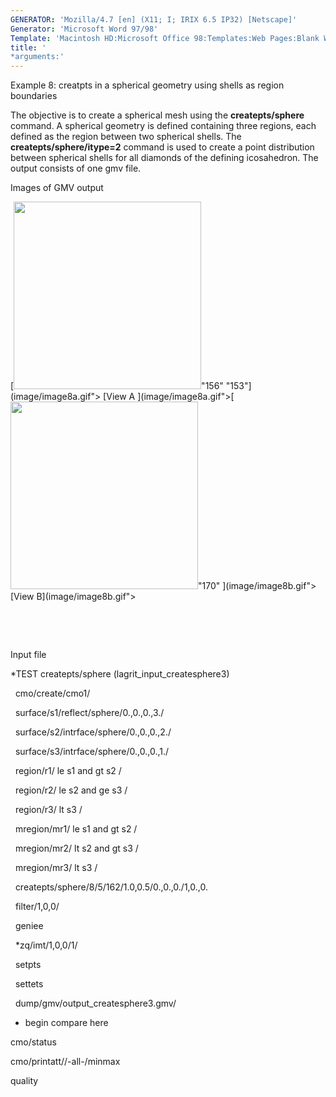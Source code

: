 ```yaml
---
GENERATOR: 'Mozilla/4.7 [en] (X11; I; IRIX 6.5 IP32) [Netscape]'
Generator: 'Microsoft Word 97/98'
Template: 'Macintosh HD:Microsoft Office 98:Templates:Web Pages:Blank Web Page'
title: '
*arguments:'
---
```


 Example 8: creatpts in a spherical geometry using shells as region
 boundaries

  The objective is to create a spherical mesh using the
  **createpts/sphere** command.
  A spherical geometry is defined containing three regions, each
  defined as the region between two spherical shells. The
  **createpts/sphere/itype=2** command is used to create a point
  distribution between spherical shells for all diamonds of the
  defining icosahedron. The output consists of one gmv file.

 

 Images of GMV output

 [<img height="300" width="300" src="https://lanl.github.io/docs/assets/images/image8tn.gif">"156" "153"](image/image8a.gif">
 [View A ](image/image8a.gif">[<img height="300" width="300" src="https://lanl.github.io/docs/assets/images/image8btn.gif">"170"
 ](image/image8b.gif"> [View B](image/image8b.gif">

  

  

 Input file

 
*TEST createpts/sphere (lagrit\_input\_createsphere3)

   cmo/create/cmo1/

   surface/s1/reflect/sphere/0.,0.,0.,3./

   surface/s2/intrface/sphere/0.,0.,0.,2./

   surface/s3/intrface/sphere/0.,0.,0.,1./

   region/r1/ le s1 and gt s2 /

   region/r2/ le s2 and ge s3 /

   region/r3/ lt s3 /

   mregion/mr1/ le s1 and gt s2 /

   mregion/mr2/ lt s2 and gt s3 /

   mregion/mr3/ lt s3 /

   createpts/sphere/8/5/162/1.0,0.5/0.,0.,0./1,0.,0.

   filter/1,0,0/

   geniee

   
*zq/imt/1,0,0/1/

   setpts

   settets

   dump/gmv/output\_createsphere3.gmv/

 
* begin compare here

 cmo/status

 cmo/printatt//-all-/minmax

 quality
